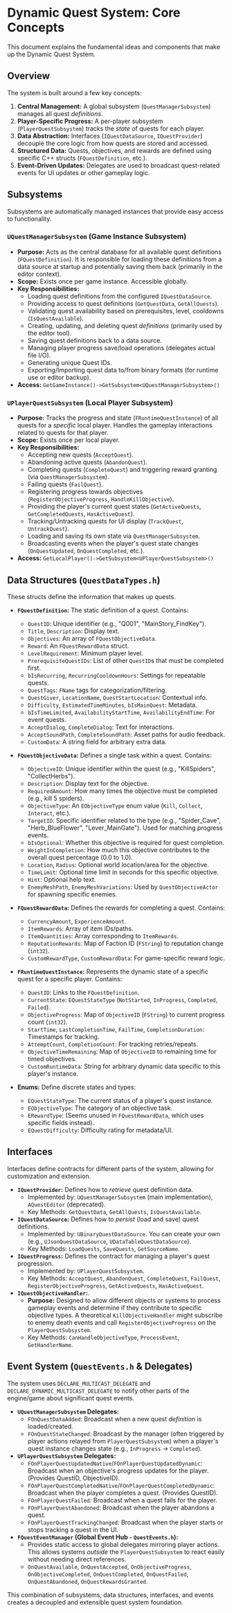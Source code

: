 # Dynamic Quest System: Core Concepts

This document explains the fundamental ideas and components that make up the Dynamic Quest System.

## Overview

The system is built around a few key concepts:

1.  **Central Management:** A global subsystem (`QuestManagerSubsystem`) manages all quest *definitions*.
2.  **Player-Specific Progress:** A per-player subsystem (`PlayerQuestSubsystem`) tracks the *state* of quests for each player.
3.  **Data Abstraction:** Interfaces (`IQuestDataSource`, `IQuestProvider`) decouple the core logic from how quests are stored and accessed.
4.  **Structured Data:** Quests, objectives, and rewards are defined using specific C++ structs (`FQuestDefinition`, etc.).
5.  **Event-Driven Updates:** Delegates are used to broadcast quest-related events for UI updates or other gameplay logic.

## Subsystems

Subsystems are automatically managed instances that provide easy access to functionality.

### `UQuestManagerSubsystem` (Game Instance Subsystem)

*   **Purpose:** Acts as the central database for all available quest definitions (`FQuestDefinition`). It is responsible for loading these definitions from a data source at startup and potentially saving them back (primarily in the editor context).
*   **Scope:** Exists once per game instance. Accessible globally.
*   **Key Responsibilities:**
    *   Loading quest definitions from the configured `IQuestDataSource`.
    *   Providing access to quest definitions (`GetQuestData`, `GetAllQuests`).
    *   Validating quest availability based on prerequisites, level, cooldowns (`IsQuestAvailable`).
    *   Creating, updating, and deleting quest *definitions* (primarily used by the editor tool).
    *   Saving quest definitions back to a data source.
    *   Managing player progress save/load operations (delegates actual file I/O).
    *   Generating unique Quest IDs.
    *   Exporting/Importing quest data to/from binary formats (for runtime use or editor backup).
*   **Access:** `GetGameInstance()->GetSubsystem<UQuestManagerSubsystem>()`

### `UPlayerQuestSubsystem` (Local Player Subsystem)

*   **Purpose:** Tracks the progress and state (`FRuntimeQuestInstance`) of all quests for a *specific* local player. Handles the gameplay interactions related to quests for that player.
*   **Scope:** Exists once per local player.
*   **Key Responsibilities:**
    *   Accepting new quests (`AcceptQuest`).
    *   Abandoning active quests (`AbandonQuest`).
    *   Completing quests (`CompleteQuest`) and triggering reward granting (via `QuestManagerSubsystem`).
    *   Failing quests (`FailQuest`).
    *   Registering progress towards objectives (`RegisterObjectiveProgress`, `HandleKillObjective`).
    *   Providing the player's current quest states (`GetActiveQuests`, `GetCompletedQuests`, `HasActiveQuest`).
    *   Tracking/Untracking quests for UI display (`TrackQuest`, `UntrackQuest`).
    *   Loading and saving its own state via `QuestManagerSubsystem`.
    *   Broadcasting events when the player's quest state changes (`OnQuestUpdated`, `OnQuestCompleted`, etc.).
*   **Access:** `GetLocalPlayer()->GetSubsystem<UPlayerQuestSubsystem>()`

## Data Structures (`QuestDataTypes.h`)

These structs define the information that makes up quests.

*   **`FQuestDefinition`:** The static definition of a quest. Contains:
    *   `QuestID`: Unique identifier (e.g., "Q001", "MainStory_FindKey").
    *   `Title`, `Description`: Display text.
    *   `Objectives`: An array of `FQuestObjectiveData`.
    *   `Reward`: An `FQuestRewardData` struct.
    *   `LevelRequirement`: Minimum player level.
    *   `PrerequisiteQuestIDs`: List of other `QuestID`s that must be completed first.
    *   `bIsRecurring`, `RecurringCooldownHours`: Settings for repeatable quests.
    *   `QuestTags`: `FName` tags for categorization/filtering.
    *   `QuestGiver`, `LocationName`, `QuestStartLocation`: Contextual info.
    *   `Difficulty`, `EstimatedTimeMinutes`, `bIsMainQuest`: Metadata.
    *   `bIsTimeLimited`, `AvailabilityStartTime`, `AvailabilityEndTime`: For event quests.
    *   `AcceptDialog`, `CompleteDialog`: Text for interactions.
    *   `AcceptSoundPath`, `CompleteSoundPath`: Asset paths for audio feedback.
    *   `CustomData`: A string field for arbitrary extra data.

*   **`FQuestObjectiveData`:** Defines a single task within a quest. Contains:
    *   `ObjectiveID`: Unique identifier within the quest (e.g., "KillSpiders", "CollectHerbs").
    *   `Description`: Display text for the objective.
    *   `RequiredAmount`: How many times the objective must be completed (e.g., kill 5 spiders).
    *   `ObjectiveType`: An `EObjectiveType` enum value (`Kill`, `Collect`, `Interact`, etc.).
    *   `TargetID`: Specific identifier related to the type (e.g., "Spider_Cave", "Herb_BlueFlower", "Lever_MainGate"). Used for matching progress events.
    *   `bIsOptional`: Whether this objective is required for quest completion.
    *   `WeightInCompletion`: How much this objective contributes to the overall quest percentage (0.0 to 1.0).
    *   `Location`, `Radius`: Optional world location/area for the objective.
    *   `TimeLimit`: Optional time limit in seconds for this specific objective.
    *   `Hint`: Optional help text.
    *   `EnemyMeshPath`, `EnemyMeshVariations`: Used by `QuestObjectiveActor` for spawning specific enemies.

*   **`FQuestRewardData`:** Defines the rewards for completing a quest. Contains:
    *   `CurrencyAmount`, `ExperienceAmount`.
    *   `ItemRewards`: Array of item IDs/paths.
    *   `ItemQuantities`: Array corresponding to `ItemRewards`.
    *   `ReputationRewards`: Map of Faction ID (`FString`) to reputation change (`int32`).
    *   `CustomRewardType`, `CustomRewardData`: For game-specific reward logic.

*   **`FRuntimeQuestInstance`:** Represents the dynamic state of a specific quest for a specific player. Contains:
    *   `QuestID`: Links to the `FQuestDefinition`.
    *   `CurrentState`: `EQuestStateType` (`NotStarted`, `InProgress`, `Completed`, `Failed`).
    *   `ObjectiveProgress`: Map of `ObjectiveID` (`FString`) to current progress count (`int32`).
    *   `StartTime`, `LastCompletionTime`, `FailTime`, `CompletionDuration`: Timestamps for tracking.
    *   `AttemptCount`, `CompletionCount`: For tracking retries/repeats.
    *   `ObjectiveTimeRemaining`: Map of `ObjectiveID` to remaining time for timed objectives.
    *   `CustomRuntimeData`: String for arbitrary dynamic data specific to this player's instance.

*   **Enums:** Define discrete states and types:
    *   `EQuestStateType`: The current status of a player's quest instance.
    *   `EObjectiveType`: The category of an objective task.
    *   `ERewardType`: (Seems unused in `FQuestRewardData`, which uses specific fields instead).
    *   `EQuestDifficulty`: Difficulty rating for metadata/UI.

## Interfaces

Interfaces define contracts for different parts of the system, allowing for customization and extension.

*   **`IQuestProvider`:** Defines how to *retrieve* quest definition data.
    *   Implemented by: `UQuestManagerSubsystem` (main implementation), `AQuestEditor` (deprecated).
    *   Key Methods: `GetQuestData`, `GetAllQuests`, `IsQuestAvailable`.
*   **`IQuestDataSource`:** Defines how to *persist* (load and save) quest definitions.
    *   Implemented by: `UBinaryQuestDataSource`. You can create your own (e.g., `UJsonQuestDataSource`, `UDataTableQuestDataSource`).
    *   Key Methods: `LoadQuests`, `SaveQuests`, `GetSourceName`.
*   **`IQuestProgress`:** Defines the contract for managing a player's quest progression.
    *   Implemented by: `UPlayerQuestSubsystem`.
    *   Key Methods: `AcceptQuest`, `AbandonQuest`, `CompleteQuest`, `FailQuest`, `RegisterObjectiveProgress`, `GetActiveQuests`, `HasActiveQuest`.
*   **`IQuestObjectiveHandler`:**.
    *   **Purpose:** Designed to allow different objects or systems to process gameplay events and determine if they contribute to specific objective types. A theoretical `KillObjectiveHandler` might subscribe to enemy death events and call `RegisterObjectiveProgress` on the `PlayerQuestSubsystem`.
    *   Key Methods: `CanHandleObjectiveType`, `ProcessEvent`, `GetHandlerName`.

## Event System (`QuestEvents.h` & Delegates)

The system uses `DECLARE_MULTICAST_DELEGATE` and `DECLARE_DYNAMIC_MULTICAST_DELEGATE` to notify other parts of the engine/game about significant quest events.

*   **`UQuestManagerSubsystem` Delegates:**
    *   `FOnQuestDataAdded`: Broadcast when a new quest *definition* is loaded/created.
    *   `FOnQuestStateChanged`: Broadcast by the manager (often triggered by player actions relayed from `PlayerQuestSubsystem`) when a player's quest instance changes state (e.g., `InProgress` -> `Completed`).
*   **`UPlayerQuestSubsystem` Delegates:**
    *   `FOnPlayerQuestUpdatedNative`/`FOnPlayerQuestUpdatedDynamic`: Broadcast when an objective's progress updates for the player. (Provides QuestID, ObjectiveID).
    *   `FOnPlayerQuestCompletedNative`/`FOnPlayerQuestCompletedDynamic`: Broadcast when the player completes a quest. (Provides QuestID).
    *   `FOnPlayerQuestFailed`: Broadcast when a quest fails for the player.
    *   `FOnPlayerQuestAbandoned`: Broadcast when the player abandons a quest.
    *   `FOnPlayerQuestTrackingChanged`: Broadcast when the player starts or stops tracking a quest in the UI.
*   **`FQuestEventManager` (Global Event Hub - `QuestEvents.h`):**
    *   Provides static access to global delegates mirroring player actions. This allows systems *outside* the `PlayerQuestSubsystem` to react easily without needing direct references.
    *   `OnQuestAvailable`, `OnQuestAccepted`, `OnObjectiveProgress`, `OnObjectiveCompleted`, `OnQuestCompleted`, `OnQuestFailed`, `OnQuestAbandoned`, `OnQuestRewardsGranted`.

This combination of subsystems, data structures, interfaces, and events creates a decoupled and extensible quest system foundation.
